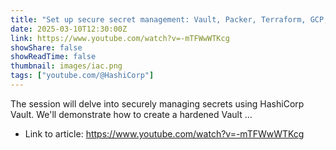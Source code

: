 ```yaml
---
title: "Set up secure secret management: Vault, Packer, Terraform, GCP, Kubernetes"
date: 2025-03-10T12:30:00Z
link: https://www.youtube.com/watch?v=-mTFWwWTKcg
showShare: false
showReadTime: false
thumbnail: images/iac.png
tags: ["youtube.com/@HashiCorp"]
---
```

The session will delve into securely managing secrets using HashiCorp Vault. We'll demonstrate how to create a hardened Vault ...

- Link to article: https://www.youtube.com/watch?v=-mTFWwWTKcg